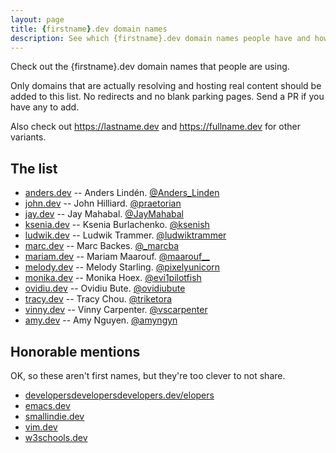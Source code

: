 ```yaml
---
layout: page
title: {firstname}.dev domain names
description: See which {firstname}.dev domain names people have and how they're using them.
---
```


Check out the {firstname}.dev domain names that people are using.

Only domains that are actually resolving and hosting real content should be added to this list. No redirects and no blank parking pages. Send a PR if you have any to add.

Also check out <https://lastname.dev> and <https://fullname.dev> for other variants.

## The list

* [anders.dev](https://anders.dev) -- Anders Lindén.  [@Anders_Linden](https://twitter.com/Anders_Linden)
* [john.dev](https://john.dev) -- John Hilliard.  [@praetorian](https://twitter.com/praetorian)
* [jay.dev](https://jay.dev) -- Jay Mahabal.  [@JayMahabal](https://twitter.com/JayMahabal)
* [ksenia.dev](https://ksenia.dev) -- Ksenia Burlachenko. [@ksenish](https://twitter.com/ksenish)
* [ludwik.dev](https://ludwik.dev) -- Ludwik Trammer. [@ludwiktrammer](https://twitter.com/ludwiktrammer)
* [marc.dev](https://marc.dev) -- Marc Backes.  [@\_marcba](https://twitter.com/_marcba)
* [mariam.dev](https://mariam.dev) -- Mariam Maarouf. [@maarouf__](https://twitter.com/maarouf__)
* [melody.dev](https://melody.dev) -- Melody Starling.  [@pixelyunicorn](https://twitter.com/pixelyunicorn)
* [monika.dev](https://monika.dev) -- Monika Hoex. [@evi1pilotfish](https://twitter.com/evi1pilotfish)
* [ovidiu.dev](https://ovidiu.dev) -- Ovidiu Bute.  [@ovidiubute](https://twitter.com/ovidiubute)
* [tracy.dev](https://tracy.dev) -- Tracy Chou.  [@triketora](https://twitter.com/triketora)
* [vinny.dev](https://vinny.dev) -- Vinny Carpenter.  [@vscarpenter](https://twitter.com/vscarpenter)
* [amy.dev](https://amy.dev) -- Amy Nguyen.  [@amyngyn](https://twitter.com/amyngyn)

## Honorable mentions

OK, so these aren't first names, but they're too clever to not share.

* [developersdevelopersdevelopers.dev/elopers](https://developersdevelopersdevelopers.dev/elopers)
* [emacs.dev](https://emacs.dev)
* [smallindie.dev](https://smallindie.dev)
* [vim.dev](https://vim.dev)
* [w3schools.dev](https://w3schools.dev)
